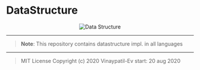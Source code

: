 # DataStructure
<p align="center">
<img src="https://github.com/Vinaypatil-Ev/vinEv_DataStructure/blob/master/Documents/img/data_strucuture1.png" alt="Data Structure">
</p>


----------------------------------------------------------------------------------

> **Note**: This repository contains datastructure impl. in all languages</br>

------------------------------------------------------------------------------------
> MIT License
Copyright (c) 2020 Vinaypatil-Ev
start: 20 aug 2020